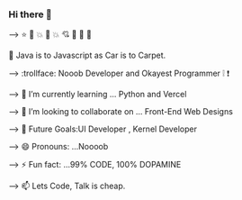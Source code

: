 ### Hi there 👋

--> :star: :star2: :collision: :anger: :boom: :cupid: :punch: :metal: :dizzy:

<!--
**AadarshaThapa/AadarshaThapa** is a ✨ _special_ ✨ repository because its `README.md` (this file) appears on your GitHub profile.

Here are some ideas to get you started:

--> 🔭 Java is to Javascript as Car is to Carpet. 

--> :trollface: Nooob Developer and Okayest Programmer :grey_exclamation: :exclamation:

--> 🌱 I’m currently learning ... Python and Vercel

--> 👯 I’m looking to collaborate on ... Front-End Web Designs

--> 🥅 Future Goals:UI Developer , Kernel Developer

--> 😄 Pronouns: ...Noooob

--> ⚡ Fun fact: ...99% CODE, 100% DOPAMINE

--> 📫 Lets Code, Talk is cheap.

     
     
